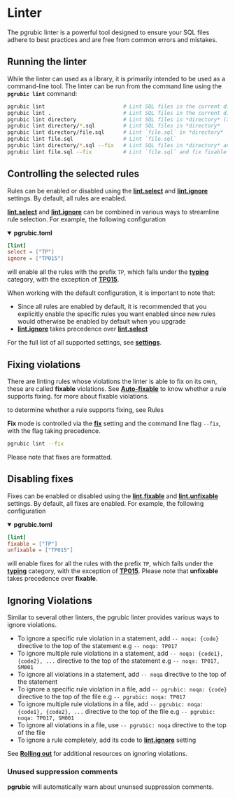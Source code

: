 # Linter

The pgrubic linter is a powerful tool designed to ensure your SQL files adhere to best practices and are free from common errors and mistakes.

## Running the linter

While the linter can used as a library, it is primarily intended to be used as a command-line tool. The linter can be run from the command line using the **`pgrubic lint`** command:

```bash
pgrubic lint                         # Lint SQL files in the current directory (and any subdirectories)
pgrubic lint .                       # Lint SQL files in the current directory (and any subdirectories)
pgrubic lint directory               # Lint SQL files in *directory* (and any subdirectories)
pgrubic lint directory/*.sql         # Lint SQL files in *directory*
pgrubic lint directory/file.sql      # Lint `file.sql` in *directory*
pgrubic lint file.sql                # Lint `file.sql`
pgrubic lint directory/*.sql --fix   # Lint SQL files in *directory* and fix fixable violations automatically
pgrubic lint file.sql --fix          # Lint `file.sql` and fix fixable violations automatically
```

## Controlling the selected rules

Rules can be enabled or disabled using the [**lint.select**](settings.md#select) and [**lint.ignore**](settings.md#ignore) settings. By default, all rules are enabled.

[**lint.select**](settings.md#select) and [**lint.ignore**](settings.md#ignore) can be combined in various ways to streamline rule selection. For example, the following configuration

<details open>
<summary><strong>pgrubic.toml</strong></summary>

```toml
[lint]
select = ["TP"]
ignore = ["TP015"]
```

</details>

will enable all the rules with the prefix `TP`, which falls under the [**typing**](rules.md/#typing-tp) category, with the exception of [**TP015**](../rules/typing/wrongly-typed-required-column).

When working with the default configuration, it is important to note that:

- Since all rules are enabled by default, it is recommended that you
explicitly enable the specific rules you want enabled since new rules would otherwise
be enabled by default when you upgrade
- [**lint.ignore**](settings.md#ignore) takes precedence over [**lint.select**](settings.md#select)

For the full list of all supported settings, see [**settings**](settings.md#lint).

## Fixing violations

There are linting rules whose violations the linter is able to fix on its own, these are called **fixable** violations. See [**Auto-fixable**](rules.md) to know whether a rule supports fixing.
for more about fixable violations.

to determine whether a rule supports fixing, see Rules

**Fix** mode is controlled via the [**fix**](settings.md#fix) setting and the command line flag `--fix`, with the flag taking precedence.

```bash
pgrubic lint --fix
```

Please note that fixes are formatted.

## Disabling fixes

Fixes can be enabled or disabled using the [**lint.fixable**](settings.md#fixable) and [**lint.unfixable**](settings.md#unfixable) settings. By default, all fixes are enabled. For example, the following configuration

<details open>
<summary><strong>pgrubic.toml</strong></summary>

```toml
[lint]
fixable = ["TP"]
unfixable = ["TP015"]
```

</details>

will enable fixes for all the rules with the prefix `TP`, which falls under the [**typing**](rules.md/#typing-tp) category, with the exception of [**TP015**](../rules/typing/wrongly-typed-required-column). Please note that **unfixable** takes precedence over **fixable**.

## Ignoring Violations

Similar to several other linters, the pgrubic linter provides various ways to ignore violations.

- To ignore a specific rule violation in a statement, add `-- noqa: {code}` directive to the top of the statement e.g `-- noqa: TP017`
- To ignore multiple rule violations in a statement, add `-- noqa: {code1}, {code2}, ...` directive to the top of the statement e.g `-- noqa: TP017, SM001`
- To ignore all violations in a statement, add `-- noqa` directive to the top of the statement
- To ignore a specific rule violation in a file, add `-- pgrubic: noqa: {code}` directive to the top of the file e.g `-- pgrubic: noqa: TP017`
- To ignore multiple rule violations in a file, add `-- pgrubic: noqa: {code1}, {code2}, ...` directive to the top of the file e.g `-- pgrubic: noqa: TP017, SM001`
- To ignore all violations in a file, use `-- pgrubic: noqa` directive to the top of the file
- To ignore a rule completely, add its code to [**lint.ignore**](settings.md#ignore) setting

See [**Rolling out**](tutorial.md#rolling-out) for additional resources on ignoring violations.

### Unused suppression comments

**pgrubic** will automatically warn about ununsed suppression comments.
